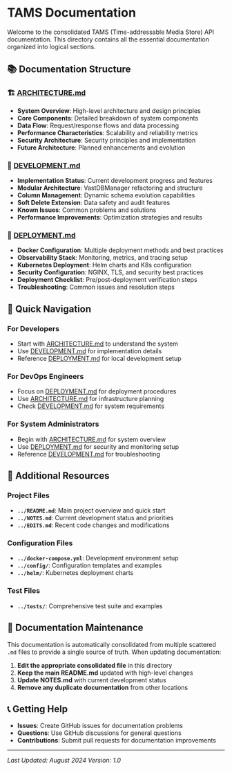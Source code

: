 # TAMS Documentation

Welcome to the consolidated TAMS (Time-addressable Media Store) API documentation. This directory contains all the essential documentation organized into logical sections.

## 📚 **Documentation Structure**

### **🏗️ [ARCHITECTURE.md](ARCHITECTURE.md)**
- **System Overview**: High-level architecture and design principles
- **Core Components**: Detailed breakdown of system components
- **Data Flow**: Request/response flows and data processing
- **Performance Characteristics**: Scalability and reliability metrics
- **Security Architecture**: Security principles and implementation
- **Future Architecture**: Planned enhancements and evolution

### **🔧 [DEVELOPMENT.md](DEVELOPMENT.md)**
- **Implementation Status**: Current development progress and features
- **Modular Architecture**: VastDBManager refactoring and structure
- **Column Management**: Dynamic schema evolution capabilities
- **Soft Delete Extension**: Data safety and audit features
- **Known Issues**: Common problems and solutions
- **Performance Improvements**: Optimization strategies and results

### **🚀 [DEPLOYMENT.md](DEPLOYMENT.md)**
- **Docker Configuration**: Multiple deployment methods and best practices
- **Observability Stack**: Monitoring, metrics, and tracing setup
- **Kubernetes Deployment**: Helm charts and K8s configuration
- **Security Configuration**: NGINX, TLS, and security best practices
- **Deployment Checklist**: Pre/post-deployment verification steps
- **Troubleshooting**: Common issues and resolution steps

## 🎯 **Quick Navigation**

### **For Developers**
- Start with [ARCHITECTURE.md](ARCHITECTURE.md) to understand the system
- Use [DEVELOPMENT.md](DEVELOPMENT.md) for implementation details
- Reference [DEPLOYMENT.md](DEPLOYMENT.md) for local development setup

### **For DevOps Engineers**
- Focus on [DEPLOYMENT.md](DEPLOYMENT.md) for deployment procedures
- Use [ARCHITECTURE.md](ARCHITECTURE.md) for infrastructure planning
- Check [DEVELOPMENT.md](DEVELOPMENT.md) for system requirements

### **For System Administrators**
- Begin with [ARCHITECTURE.md](ARCHITECTURE.md) for system overview
- Use [DEPLOYMENT.md](DEPLOYMENT.md) for security and monitoring setup
- Reference [DEVELOPMENT.md](DEVELOPMENT.md) for troubleshooting

## 📖 **Additional Resources**

### **Project Files**
- **`../README.md`**: Main project overview and quick start
- **`../NOTES.md`**: Current development status and priorities
- **`../EDITS.md`**: Recent code changes and modifications

### **Configuration Files**
- **`../docker-compose.yml`**: Development environment setup
- **`../config/`**: Configuration templates and examples
- **`../helm/`**: Kubernetes deployment charts

### **Test Files**
- **`../tests/`**: Comprehensive test suite and examples

## 🔄 **Documentation Maintenance**

This documentation is automatically consolidated from multiple scattered `.md` files to provide a single source of truth. When updating documentation:

1. **Edit the appropriate consolidated file** in this directory
2. **Keep the main README.md** updated with high-level changes
3. **Update NOTES.md** with current development status
4. **Remove any duplicate documentation** from other locations

## 📞 **Getting Help**

- **Issues**: Create GitHub issues for documentation problems
- **Questions**: Use GitHub discussions for general questions
- **Contributions**: Submit pull requests for documentation improvements

---

*Last Updated: August 2024*
*Version: 1.0*
